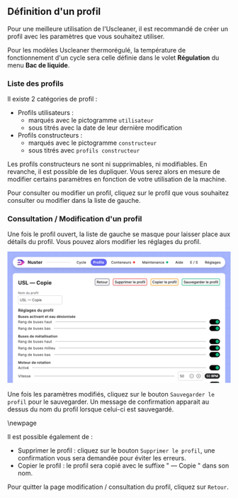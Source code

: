 ## Définition d'un profil

Pour une meilleure utilisation de l'Uscleaner, il est recommandé de créer un profil avec les paramètres que vous souhaitez utiliser.

Pour les modèles Uscleaner thermorégulé, la température de fonctionnement d'un cycle sera celle définie dans le volet **Régulation** du menu **Bac de liquide**.

### Liste des profils

Il existe 2 catégories de profil :

- Profils utilisateurs :
	- marqués avec le pictogramme `utilisateur`
	- sous titrés avec la date de leur dernière modification
- Profils constructeurs :
	- marqués avec le pictogramme `constructeur`
	- sous titrés avec `profils constructeur`

Les profils constructeurs ne sont ni supprimables, ni modifiables. En revanche, il est possible de les dupliquer. Vous serez alors en mesure de modifier certains paramètres en fonction de votre utilisation de la machine.

Pour consulter ou modifier un profil, cliquez sur le profil que vous souhaitez consulter ou modifier dans la liste de gauche. 

### Consultation / Modification d'un profil

Une fois le profil ouvert, la liste de gauche se masque pour laisser place aux détails du profil. Vous pouvez alors modifier les réglages du profil.

![Modification profil](profiles_edit.png)

Une fois les paramètres modifiés, cliquez sur le bouton   `Sauvegarder le profil`  pour le sauvegarder.  Un message de confirmation apparait au dessus du nom du profil lorsque celui-ci est sauvegardé.

\newpage

Il est possible également de :

- Supprimer le profil : cliquez sur le bouton   `Supprimer le profil`, une confirmation vous sera demandée pour éviter les erreurs.
- Copier le profil : le profil sera copié avec le suffixe " — Copie " dans son nom.

Pour quitter la page modification / consultation du profil, cliquez sur `Retour`.